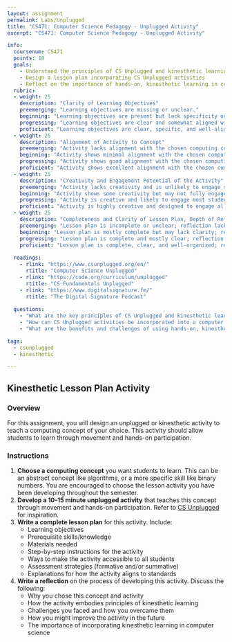 ```yaml
---
layout: assignment
permalink: Labs/Unplugged
title: "CS471: Computer Science Pedagogy - Unplugged Activity"
excerpt: "CS471: Computer Science Pedagogy - Unplugged Activity"

info:
  coursenum: CS471
  points: 10
  goals:
    - Understand the principles of CS Unplugged and kinesthetic learning
    - Design a lesson plan incorporating CS Unplugged activities
    - Reflect on the importance of hands-on, kinesthetic learning in computer science education
  rubric:
  - weight: 25
    description: "Clarity of Learning Objectives"
    preemerging: "Learning objectives are missing or unclear."
    beginning: "Learning objectives are present but lack specificity or alignment with the chosen computing concept."
    progressing: "Learning objectives are clear and somewhat aligned with the chosen computing concept."
    proficient: "Learning objectives are clear, specific, and well-aligned with the chosen computing concept."
  - weight: 25
    description: "Alignment of Activity to Concept"
    preemerging: "Activity lacks alignment with the chosen computing concept."
    beginning: "Activity shows minimal alignment with the chosen computing concept."
    progressing: "Activity shows good alignment with the chosen computing concept but may lack depth."
    proficient: "Activity shows excellent alignment with the chosen computing concept, demonstrating thoughtful integration."
  - weight: 25
    description: "Creativity and Engagement Potential of the Activity"
    preemerging: "Activity lacks creativity and is unlikely to engage students."
    beginning: "Activity shows some creativity but may not fully engage all students."
    progressing: "Activity is creative and likely to engage most students."
    proficient: "Activity is highly creative and designed to engage all students through movement and hands-on participation."
  - weight: 25
    description: "Completeness and Clarity of Lesson Plan, Depth of Reflection"
    preemerging: "Lesson plan is incomplete or unclear; reflection lacks depth."
    beginning: "Lesson plan is mostly complete but may lack clarity; reflection shows some depth but may be superficial."
    progressing: "Lesson plan is complete and mostly clear; reflection shows good depth and application of course principles."
    proficient: "Lesson plan is complete, clear, and well-organized; reflection is insightful, demonstrating deep understanding and application of course principles."  
    
  readings:
    - rlink: "https://www.csunplugged.org/en/"
      rtitle: "Computer Science Unplugged"
    - rlink: "https://code.org/curriculum/unplugged"
      rtitle: "CS Fundamentals Unplugged"
    - rlink: "https://www.digitalsignature.fm/"
      rtitle: "The Digital Signature Podcast"
    
  questions:
    - "What are the key principles of CS Unplugged and kinesthetic learning?"
    - "How can CS Unplugged activities be incorporated into a computer science lesson plan?"
    - "What are the benefits and challenges of using hands-on, kinesthetic learning in computer science education?"

tags:
  - csunplugged
  - kinesthetic

---
```


## Kinesthetic Lesson Plan Activity

### Overview
For this assignment, you will design an unplugged or kinesthetic activity to teach a computing concept of your choice. This activity should allow students to learn through movement and hands-on participation.

### Instructions
1. **Choose a computing concept** you want students to learn. This can be an abstract concept like algorithms, or a more specific skill like binary numbers.  You are encouraged to choose the lesson activity you have been developing throughout the semester.
2. **Develop a 10-15 minute unplugged activity** that teaches this concept through movement and hands-on participation. Refer to [CS Unplugged](https://csunplugged.org/en/) for inspiration.
3. **Write a complete lesson plan** for this activity. Include:
   - Learning objectives
   - Prerequisite skills/knowledge
   - Materials needed
   - Step-by-step instructions for the activity
   - Ways to make the activity accessible to all students
   - Assessment strategies (formative and/or summative)
   - Explanations for how the activity aligns to standards
4. **Write a reflection** on the process of developing this activity. Discuss the following:
   - Why you chose this concept and activity
   - How the activity embodies principles of kinesthetic learning
   - Challenges you faced and how you overcame them
   - How you might improve the activity in the future
   - The importance of incorporating kinesthetic learning in computer science

